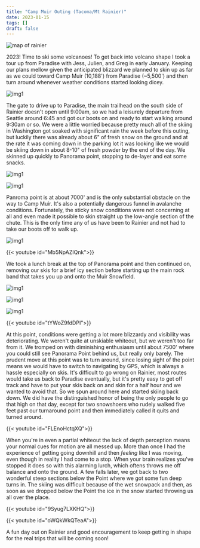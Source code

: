 ```yaml
---
title: "Camp Muir Outing (Tacoma/Mt Rainier)"
date: 2023-01-15
tags: []
draft: false
---
```


![map of rainier](/static/muir23/camp_muir.png)

2023! Time to ski some volcanoes! To get back into volcano shape I took a tour up from Paradise with Jess, Julien, and Greg in early January. Keeping our plans mellow given the anticipated blizzard we planned to skin up as far as we could toward Camp Muir (10,188') from Paradise (~5,500') and then turn around whenever weather conditions started looking dicey.

![img1](/static/muir23/IMG_1371.png)

The gate to drive up to Paradise, the main trailhead on the south side of Rainier doesn't open until 9:00am, so we had a leisurely departure from Seattle around 6:45 and got our boots on and ready to start walking around 9:30am or so. We were a little worried because pretty much all of the skiing in Washington got soaked with significant rain the week before this outing, but luckily there was already about 6" of fresh snow on the ground and at the rate it was coming down in the parking lot it was looking like we would be skiing down in about 8-10" of fresh powder by the end of the day. We skinned up quickly to Panorama point, stopping to de-layer and eat some snacks. 

![img1](/static/muir23/IMG_1372.png)

![img1](/static/muir23/IMG_4680.png)

Panroma point is at about 7000' and is the only substantial obstacle on the way to Camp Muir. It's also a potentially dangerous funnel in avalanche conditions. Fortunately, the sticky snow conditions were not concerning at all and even made it possible to skin straight up the low-angle section of the chute. This is the only time any of us have been to Rainier and not had to take our boots off to walk up. 

![img1](/static/muir23/IMG_4682.png)

{{< youtube id="Mb5NpAZIQnk">}}<space>

We took a lunch break at the top of Panorama point and then continued on, removing our skis for a brief icy section before starting up the main rock band that takes you up and onto the Muir Snowfield.

![img1](/static/muir23/IMG_4687.png)

![img1](/static/muir23/IMG_4690.png)

![img1](/static/muir23/IMG_4691.png)

{{< youtube id="tYWoZ9fdDPI">}}<space>

At this point, conditions were getting a lot more blizzardy and visibility was deteriorating. We weren't quite at unskiable whiteout, but we weren't too far from it. We tromped on with diminishing enthusiasm until about 7500' where you could still see Panorama Point behind us, but really only barely. The prudent move at this point was to turn around, since losing sight of the point means we would have to switch to navigating by GPS, which is always a hassle especially on skis. It's difficult to go wrong on Rainier, most routes would take us back to Paradise eventually, but it's pretty easy to get off track and have to put your skis back on and skin for a half hour and we wanted to avoid that. So we spun around here and started skiing back down. We did have the distinguished honor of being the only people to go that high on that day, except for two snowshoers who rudely walked five feet past our turnaround point and then immediately called it quits and turned around. 

{{< youtube id="FLEnoHctqXQ">}}<space>

When you're in even a partial whiteout the lack of depth perception means your normal cues for motion are all messed up. More than once I had the experience of getting going downhill and then *feeling* like I was moving, even though in reality I had come to a stop. When your brain realizes you've stopped it does so with this alarming lurch, which oftens throws me off balance and onto the ground. A few falls later, we got back to two wonderful steep sections below the Point where we got some fun deep turns in. The skiing was difficult because of the wet snowpack and then, as soon as we dropped below the Point the ice in the snow started throwing us all over the place.

{{< youtube id="9Syug7LXKHQ">}}<space>

{{< youtube id="oWQkWkQTeaA">}}<space>

A fun day out on Rainier and good encouragement to keep getting in shape for the real trips that will be coming soon!